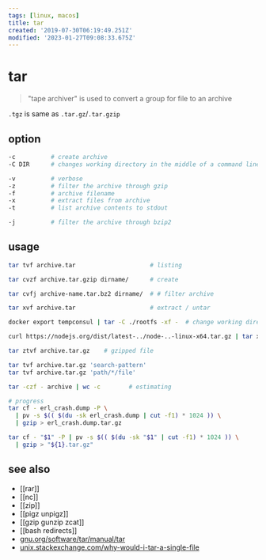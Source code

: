 ```yaml
---
tags: [linux, macos]
title: tar
created: '2019-07-30T06:19:49.251Z'
modified: '2023-01-27T09:08:33.675Z'
---
```


# tar

> "tape archiver" is used to convert a group for file to an archive

`.tgz` is same as `.tar.gz`/`.tar.gzip`

## option

```sh
-c          # create archive
-C DIR      # changes working directory in the middle of a command line

-v          # verbose
-z          # filter the archive through gzip
-f          # archive filename
-x          # extract files from archive
-t          # list archive contents to stdout

-j          # filter the archive through bzip2
```

## usage

```sh
tar tvf archive.tar                     # listing

tar cvzf archive.tar.gzip dirname/      # create

tar cvfj archive-name.tar.bz2 dirname/  # # filter archive

tar xvf archive.tar                     # extract / untar

docker export tempconsul | tar -C ./rootfs -xf -  # change working directory and -f stdin

curl https://nodejs.org/dist/latest-../node-..-linux-x64.tar.gz | tar xz --strip-components=1

tar ztvf archive.tar.gz    # gzipped file

tar tvf archive.tar.gz 'search-pattern'
tar tvf archive.tar.gz 'path/*/file'

tar -czf - archive | wc -c        # estimating

# progress
tar cf - erl_crash.dump -P \
  | pv -s $(( $(du -sk erl_crash.dump | cut -f1) * 1024 )) \
  | gzip > erl_crash.dump.tar.gz

tar cf - "$1" -P | pv -s $(( $(du -sk "$1" | cut -f1) * 1024 )) \
  | gzip > "${1}.tar.gz"
```

## see also

- [[rar]]
- [[nc]]
- [[zip]]
- [[pigz unpigz]]
- [[gzip gunzip zcat]]
- [[bash redirects]]
- [gnu.org/software/tar/manual/tar](https://www.gnu.org/software/tar/manual/tar.html)
- [unix.stackexchange.com/why-would-i-tar-a-single-file](https://unix.stackexchange.com/a/277799/193945)

